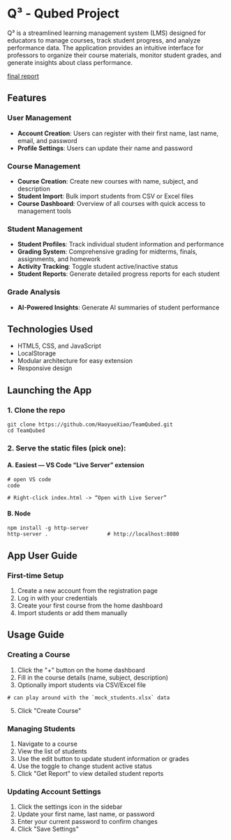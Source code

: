 # Q³ - Qubed Project

Q³ is a streamlined learning management system (LMS) designed for educators to manage courses, track student progress, and analyze performance data. The application provides an intuitive interface for professors to organize their course materials, monitor student grades, and generate insights about class performance.

[final report](https://docs.google.com/document/d/1Rzubwo-3YqeztZ_Jm7At8Eds5tADsCrqsnSKJ8nqvFM/edit?usp=drive_link)

## Features

### User Management
- **Account Creation**: Users can register with their first name, last name, email, and password
- **Profile Settings**: Users can update their name and password

### Course Management
- **Course Creation**: Create new courses with name, subject, and description
- **Student Import**: Bulk import students from CSV or Excel files
- **Course Dashboard**: Overview of all courses with quick access to management tools

### Student Management
- **Student Profiles**: Track individual student information and performance
- **Grading System**: Comprehensive grading for midterms, finals, assignments, and homework
- **Activity Tracking**: Toggle student active/inactive status
- **Student Reports**: Generate detailed progress reports for each student

### Grade Analysis
- **AI-Powered Insights**: Generate AI summaries of student performance

## Technologies Used

- HTML5, CSS, and JavaScript
- LocalStorage
- Modular architecture for easy extension
- Responsive design

## Launching the App

### 1. Clone the repo
```
git clone https://github.com/HaoyueXiao/TeamQubed.git
cd TeamQubed
```
### 2. Serve the static files (pick one):

#### A. Easiest — VS Code “Live Server” extension

```
# open VS code
code

# Right-click index.html -> “Open with Live Server”
```

#### B. Node
```
npm install -g http-server      
http-server .                   # http://localhost:8080
```

## App User Guide

### First-time Setup

1. Create a new account from the registration page
2. Log in with your credentials
3. Create your first course from the home dashboard
4. Import students or add them manually

## Usage Guide

### Creating a Course
1. Click the "+" button on the home dashboard
2. Fill in the course details (name, subject, description)
3. Optionally import students via CSV/Excel file
```
# can play around with the `mock_students.xlsx` data
```
5. Click "Create Course"

### Managing Students
1. Navigate to a course
2. View the list of students
3. Use the edit button to update student information or grades
4. Use the toggle to change student active status
5. Click "Get Report" to view detailed student reports

### Updating Account Settings
1. Click the settings icon in the sidebar
2. Update your first name, last name, or password
3. Enter your current password to confirm changes
4. Click "Save Settings"
